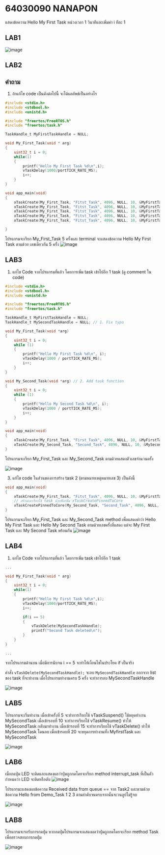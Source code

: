 # 64030090 NANAPON

แสดงข้อความ Hello My First Task หน่วงเวลา 1 วินาทีและเพิ่มค่า i ทีละ 1
## LAB1
![image](https://github.com/Nanapon2002/ESP32-FreeRTOS-Intro/assets/115066356/5b473c01-310f-4ea1-ace3-5fcdabdfdfcb)


## LAB2
## คำถาม 
1. ถ้าแก้ไข code เป็นดังต่อไปนี้ จะได้ผลลัพธ์เป็นอย่างไร

```c
#include <stdio.h>
#include <stdbool.h>
#include <unistd.h>

#include "freertos/FreeRTOS.h"
#include "freertos/task.h"

TaskHandle_t MyFirstTaskHandle = NULL;

void My_First_Task(void * arg)
{
	uint32_t i = 0;
	while(1)
	{
		printf("Hello My First Task %d\n",i);
		vTaskDelay(1000/portTICK_RATE_MS);
		i++;
	}
}

void app_main(void)
{
	xTaskCreate(My_First_Task, "Fitst_Task", 4096, NULL, 10, &MyFirstTaskHandle);
	xTaskCreate(My_First_Task, "Fitst_Task", 4096, NULL, 10, &MyFirstTaskHandle);
	xTaskCreate(My_First_Task, "Fitst_Task", 4096, NULL, 10, &MyFirstTaskHandle);
	xTaskCreate(My_First_Task, "Fitst_Task", 4096, NULL, 10, &MyFirstTaskHandle);
	xTaskCreate(My_First_Task, "Fitst_Task", 4096, NULL, 10, &MyFirstTaskHandle);

}

```
โปรแกรมจะเรียก My_First_Task 5 ครั้งและ terminal จะแสดงข้อความ Hello My First Task ตามด้วย เลขเดียวกัน 5 ครั้ง
![image](https://github.com/Nanapon2002/ESP32-FreeRTOS-Intro/assets/115066356/f376ef37-ce01-4827-bbeb-e11edb4b6fed)

## LAB3
1. แก่ไข Code จากโปรแกรมที่แล้ว โดยการเพิ่ม task เข้าไปอีก 1 task (ดู comment ใน code)
```c
#include <stdio.h>
#include <stdbool.h>
#include <unistd.h>

#include "freertos/FreeRTOS.h"
#include "freertos/task.h"

TaskHandle_t MyFirstTaskHandle = NULL;
TaskHandle_t MySecondTaskHandle = NULL; // 1. Fix typo

void My_First_Task(void *arg)
{
    uint32_t i = 0;
    while (1)
    {
        printf("Hello My First Task %d\n", i);
        vTaskDelay(1000 / portTICK_RATE_MS);
        i++;
    }
}

void My_Second_Task(void *arg) // 2. Add task function
{
    uint32_t i = 0;
    while (1)
    {
        printf("Hello My Second Task %d\n", i);
        vTaskDelay(1000 / portTICK_RATE_MS);
        i++;
    }
}

void app_main(void)
{
    xTaskCreate(My_First_Task, "First_Task", 4096, NULL, 10, &MyFirstTaskHandle);
    xTaskCreate(My_Second_Task, "Second_Task", 4096, NULL, 10, &MySecondTaskHandle); // 3. Create task for My_Second_Task
}

```
โปรแกรมจะเรียก My_First_Task และ My_Second_Task ตามด้วยแสดงตัวเลขจำนวนครั้ง

![image](https://github.com/Nanapon2002/ESP32-FreeRTOS-Intro/assets/115066356/f283195a-e3d5-4da7-9fc9-b60dafba78f4)

3.  แก้ไข code ในส่วนของการสร้าง task 2 (ตามหมายเหตุหมายเลข 3) เป็นดังนี้

```c
void app_main(void)
{
	xTaskCreate(My_First_Task, "Fitst_Task", 4096, NULL, 10, &MyFirstTaskHandle);
	// สร้างและเรียกใช้ task ด้วยฟังก์ชัน xTaskCreatePinnedToCore
	xTaskCreatePinnedToCore(My_Second_Task, "Second_Task", 4096, NULL, 10, &MySeconeTaskHandle, 1);
}
```
โปรแกรมจะเรียก My_First_Task และ My_Second_Task method เพื่อแสดงคำว่า Hello My First Task และ Hello My Second Task ตามด้วยเลขครั้งที่แสดง
แต่จะ My First Task และ My Second Task พร้อมกัน
![image](https://github.com/Nanapon2002/ESP32-FreeRTOS-Intro/assets/115066356/b30f84b4-f9f9-4da1-b374-5a1777f230ed)



## LAB4
1. แก่ไข Code จากโปรแกรมที่แล้ว โดยการเพิ่ม task เข้าไปอีก 1 task

```c
...

void My_First_Task(void * arg)
{
	uint32_t i = 0;
	while(1)
	{
		printf("Hello My First Task %d\n",i);
		vTaskDelay(1000/portTICK_RATE_MS);
		i++;

		if(i == 5)
		{
			vTaskDelete(MySecondTaskHandle);
			printf("Second Task deleted\n");
		}
	}
}

...
```

จากโปรแกรมด้านบน เมื่อมีการนับจน i == 5 จะทำให้เงื่อนไขในประโยค if เป็นจริง

คำสั่ง `vTaskDelete(MySecondTaskHandle);` จะลบ `MySecondTaskHandle` ออกจาก list ของ task ที่จะทำงาน
เมื่อโปรแกรมทำงานครบ 5 ครั้ง จะทำการลบ MySecondTaskHandle

![image](https://github.com/Nanapon2002/ESP32-FreeRTOS-Intro/assets/115066356/9371949b-1663-4a98-9a63-c84b3a63e69b)

## LAB5
โปรแกรมจะเริ่มทำงาน เมื่อเข้าครั้งที่ 5 จะทำการเรียกใช้ vTaskSuspend() ใช้หยุดทำงาน MySecondTask เมื่อเข้ารอบที่ 10 จะทำการเรียกใช้ vTaskResume() ทำให้ MySecondTask กลับมาทำงาน 
เมื่อเข้ารอบที่ 15 จะทำการเรียกใช้ vTaskDelete() ทำให้ MySecondTask โดนลบ เมื่อเข้ารอบที่ 20 จะหยุดการทำงานทั้ง MyfirstTask และ MySecondTask

![image](https://github.com/Nanapon2002/ESP32-FreeRTOS-Intro/assets/115066356/50ad6a2a-1400-4da4-84ba-6cdf221f286f)

## LAB6
เมื่อกดปุ่ม LED จะติดและแสดงผลว่าปุ่มถูกกดโดยจะเรียก method interrupt_task ที่เป็นตัวกำหนดว่า LED จะติดหรือดับ
![image](https://github.com/Nanapon2002/ESP32-FreeRTOS-Intro/assets/115066356/a48315a7-001e-48d3-895b-90adf6c1ef22)

โปรแกรมะแสดงผลข้อความ Received data from queue == จาก Task2 และตามด้วยข้อความ Hello from Demo_Task 1 2 3 ตามลำดับจนครบจากนั้นจะวนลูปไม่รู้จบ

![image](https://github.com/Nanapon2002/ESP32-FreeRTOS-Intro/assets/115066356/b1fbd7c4-fa26-4e4a-97cb-efce8e60473e)

## LAB8
โปรแกรมจะรอรับการกดปุ่ม หากกดปุ่มโปรแกรมจะแสดงผลว่าปุ่มถูกกดโดยจะเรียก method Task เพื่อตรวจสอบการกดปุ่ม

![image](https://github.com/Nanapon2002/ESP32-FreeRTOS-Intro/assets/115066356/87c5d8c2-fef3-4bba-8969-c70d62e49bbb)

